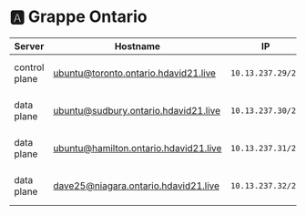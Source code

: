 # :a: Grappe Ontario

| Server           | Hostname                            |  IP               | Specs                 |
|------------------|-------------------------------------|-------------------|-----------------------|
| control plane    |ubuntu@toronto.ontario.hdavid21.live  | `10.13.237.29/24` | 64GB Ram,      16cpus |
| data plane       |ubuntu@sudbury.ontario.hdavid21.live  | `10.13.237.30/24` | 64GB Ram,      16cpus |
| data plane       |ubuntu@hamilton.ontario.hdavid21.live | `10.13.237.31/24` | 64GB Ram,       8cpus |
| data plane       |dave25@niagara.ontario.hdavid21.live  | `10.13.237.32/24` | 64GB Ram,      16cpus |
